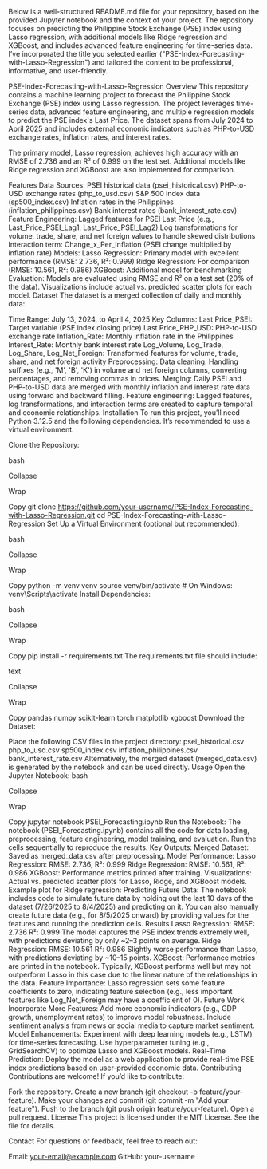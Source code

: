 Below is a well-structured README.md file for your repository, based on the provided Jupyter notebook and the context of your project. The repository focuses on predicting the Philippine Stock Exchange (PSE) index using Lasso regression, with additional models like Ridge regression and XGBoost, and includes advanced feature engineering for time-series data. I’ve incorporated the title you selected earlier ("PSE-Index-Forecasting-with-Lasso-Regression") and tailored the content to be professional, informative, and user-friendly.

PSE-Index-Forecasting-with-Lasso-Regression
Overview
This repository contains a machine learning project to forecast the Philippine Stock Exchange (PSE) index using Lasso regression. The project leverages time-series data, advanced feature engineering, and multiple regression models to predict the PSE index's Last Price. The dataset spans from July 2024 to April 2025 and includes external economic indicators such as PHP-to-USD exchange rates, inflation rates, and interest rates.

The primary model, Lasso regression, achieves high accuracy with an RMSE of 2.736 and an R² of 0.999 on the test set. Additional models like Ridge regression and XGBoost are also implemented for comparison.

Features
Data Sources:
PSEI historical data (psei_historical.csv)
PHP-to-USD exchange rates (php_to_usd.csv)
S&P 500 index data (sp500_index.csv)
Inflation rates in the Philippines (inflation_philippines.csv)
Bank interest rates (bank_interest_rate.csv)
Feature Engineering:
Lagged features for PSEI Last Price (e.g., Last_Price_PSEI_Lag1, Last_Price_PSEI_Lag2)
Log transformations for volume, trade, share, and net foreign values to handle skewed distributions
Interaction term: Change_x_Per_Inflation (PSEI change multiplied by inflation rate)
Models:
Lasso Regression: Primary model with excellent performance (RMSE: 2.736, R²: 0.999)
Ridge Regression: For comparison (RMSE: 10.561, R²: 0.986)
XGBoost: Additional model for benchmarking
Evaluation:
Models are evaluated using RMSE and R² on a test set (20% of the data).
Visualizations include actual vs. predicted scatter plots for each model.
Dataset
The dataset is a merged collection of daily and monthly data:

Time Range: July 13, 2024, to April 4, 2025
Key Columns:
Last Price_PSEI: Target variable (PSE index closing price)
Last Price_PHP_USD: PHP-to-USD exchange rate
Inflation_Rate: Monthly inflation rate in the Philippines
Interest_Rate: Monthly bank interest rate
Log_Volume, Log_Trade, Log_Share, Log_Net_Foreign: Transformed features for volume, trade, share, and net foreign activity
Preprocessing:
Data cleaning: Handling suffixes (e.g., 'M', 'B', 'K') in volume and net foreign columns, converting percentages, and removing commas in prices.
Merging: Daily PSEI and PHP-to-USD data are merged with monthly inflation and interest rate data using forward and backward filling.
Feature engineering: Lagged features, log transformations, and interaction terms are created to capture temporal and economic relationships.
Installation
To run this project, you’ll need Python 3.12.5 and the following dependencies. It’s recommended to use a virtual environment.

Clone the Repository:

bash

Collapse

Wrap

Copy
git clone https://github.com/your-username/PSE-Index-Forecasting-with-Lasso-Regression.git
cd PSE-Index-Forecasting-with-Lasso-Regression
Set Up a Virtual Environment (optional but recommended):

bash

Collapse

Wrap

Copy
python -m venv venv
source venv/bin/activate  # On Windows: venv\Scripts\activate
Install Dependencies:

bash

Collapse

Wrap

Copy
pip install -r requirements.txt
The requirements.txt file should include:

text

Collapse

Wrap

Copy
pandas
numpy
scikit-learn
torch
matplotlib
xgboost
Download the Dataset:

Place the following CSV files in the project directory:
psei_historical.csv
php_to_usd.csv
sp500_index.csv
inflation_philippines.csv
bank_interest_rate.csv
Alternatively, the merged dataset (merged_data.csv) is generated by the notebook and can be used directly.
Usage
Open the Jupyter Notebook:
bash

Collapse

Wrap

Copy
jupyter notebook PSEI_Forecasting.ipynb
Run the Notebook:
The notebook (PSEI_Forecasting.ipynb) contains all the code for data loading, preprocessing, feature engineering, model training, and evaluation.
Run the cells sequentially to reproduce the results.
Key Outputs:
Merged Dataset: Saved as merged_data.csv after preprocessing.
Model Performance:
Lasso Regression: RMSE: 2.736, R²: 0.999
Ridge Regression: RMSE: 10.561, R²: 0.986
XGBoost: Performance metrics printed after training.
Visualizations:
Actual vs. predicted scatter plots for Lasso, Ridge, and XGBoost models.
Example plot for Ridge regression:
Predicting Future Data:
The notebook includes code to simulate future data by holding out the last 10 days of the dataset (7/26/2025 to 8/4/2025) and predicting on it.
You can also manually create future data (e.g., for 8/5/2025 onward) by providing values for the features and running the prediction cells.
Results
Lasso Regression:
RMSE: 2.736
R²: 0.999
The model captures the PSE index trends extremely well, with predictions deviating by only ~2–3 points on average.
Ridge Regression:
RMSE: 10.561
R²: 0.986
Slightly worse performance than Lasso, with predictions deviating by ~10–15 points.
XGBoost:
Performance metrics are printed in the notebook. Typically, XGBoost performs well but may not outperform Lasso in this case due to the linear nature of the relationships in the data.
Feature Importance:
Lasso regression sets some feature coefficients to zero, indicating feature selection (e.g., less important features like Log_Net_Foreign may have a coefficient of 0).
Future Work
Incorporate More Features:
Add more economic indicators (e.g., GDP growth, unemployment rates) to improve model robustness.
Include sentiment analysis from news or social media to capture market sentiment.
Model Enhancements:
Experiment with deep learning models (e.g., LSTM) for time-series forecasting.
Use hyperparameter tuning (e.g., GridSearchCV) to optimize Lasso and XGBoost models.
Real-Time Prediction:
Deploy the model as a web application to provide real-time PSE index predictions based on user-provided economic data.
Contributing
Contributions are welcome! If you’d like to contribute:

Fork the repository.
Create a new branch (git checkout -b feature/your-feature).
Make your changes and commit (git commit -m "Add your feature").
Push to the branch (git push origin feature/your-feature).
Open a pull request.
License
This project is licensed under the MIT License. See the  file for details.

Contact
For questions or feedback, feel free to reach out:

Email: your-email@example.com
GitHub: your-username
